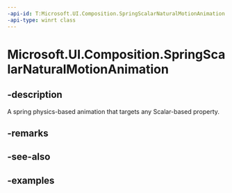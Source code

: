 ```yaml
---
-api-id: T:Microsoft.UI.Composition.SpringScalarNaturalMotionAnimation
-api-type: winrt class
---
```


<!-- Class syntax.
public class SpringScalarNaturalMotionAnimation : ScalarNaturalMotionAnimation, ScalarNaturalMotionAnimation
-->

# Microsoft.UI.Composition.SpringScalarNaturalMotionAnimation

## -description

A spring physics-based animation that targets any Scalar-based property.

## -remarks

## -see-also

## -examples

